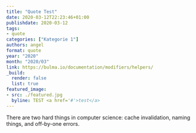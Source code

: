 ```yaml
---
title: "Quote Test"
date: 2020-03-12T22:23:46+01:00
publishdate: 2020-03-12
tags:
- quote
categories: ["Kategorie 1"]
authors: angel
format: quote
year: "2020"
month: "2020/03"
link: https://bulma.io/documentation/modifiers/helpers/
_build:
  render: false
  list: true
featured_image:
- src: ./featured.jpg
  byline: TEST <a href='#'>test</a>
---
```


There are two hard things in computer science: cache invalidation, naming things, and off-by-one errors.